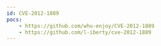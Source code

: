 ```yaml
---
id: CVE-2012-1889
pocs:
    - https://github.com/whu-enjoy/CVE-2012-1889
    - https://github.com/l-iberty/cve-2012-1889
---
```

